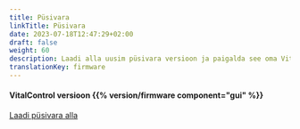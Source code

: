 ```yaml
---
title: Püsivara
linkTitle: Püsivara
date: 2023-07-18T12:47:29+02:00
draft: false
weight: 60
description: Laadi alla uusim püsivara versioon ja paigalda see oma VitalControl seadmele.
translationKey: firmware
---
```

#### VitalControl versioon {{% version/firmware component="gui" %}}

<a href="/download/firmware.vcu" role="button" class="btn btn-primary btn-lg">Laadi püsivara alla</a>
